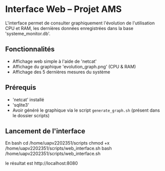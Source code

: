 # Interface Web – Projet AMS

L'interface permet de consulter graphiquement l'évolution de l'utilisation CPU et RAM, les dernières données enregistrées dans la base 'systeme_monitor.db'.

## Fonctionnalités

- Affichage web simple à l'aide de 'netcat'
- Affichage du graphique 'evolution_graph.png' (CPU & RAM)
- Affichage des 5 dernières mesures du système

## Prérequis

- 'netcat' installé  
- 'sqlite3'
- Avoir généré le graphique via le script `generate_graph.sh` (présent dans le dossier scripts)


## Lancement de l'interface

En bash
cd /home/uapv2202351/scripts
chmod +x /home/uapv2202351/scripts/web_interface.sh
bash /home/uapv2202351/scripts/web_interface.sh

le résultat est http://localhost:8080